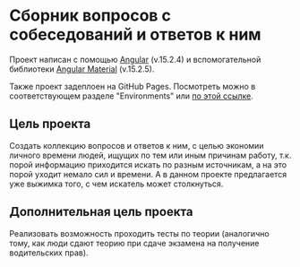 # Сборник вопросов с собеседований и ответов к ним

Проект написан с помощью [Angular](https://angular.io) (v.15.2.4) и вспомогательной библиотеки [Angular Material](https://material.angular.io) (v.15.2.5).

Также проект задеплоен на GitHub Pages. Посмотреть можно в соответствующем разделе "Environments" или [по этой ссылке](https://yuri-simonov.github.io/answers/).

## Цель проекта

Создать коллекцию вопросов и ответов к ним, с целью экономии личного времени людей, ищущих по тем или иным причинам работу, т.к. порой информацию приходится искать по разным источникам, а на это порой уходит немало сил и времени. А в данном проекте предлагается уже выжимка того, с чем искатель может столкнуться.

## Дополнительная цель проекта

Реализовать возможность проходить тесты по теории (аналогично тому, как люди сдают теорию при сдаче экзамена на получение водительских прав).
